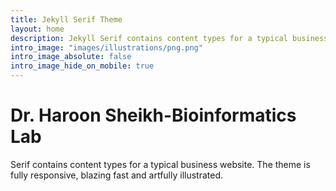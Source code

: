 ```yaml
---
title: Jekyll Serif Theme
layout: home
description: Jekyll Serif contains content types for a typical business website. The theme is fully responsive, blazing fast and artfully illustrated.
intro_image: "images/illustrations/png.png"
intro_image_absolute: false
intro_image_hide_on_mobile: true
---
```


# Dr. Haroon Sheikh-Bioinformatics Lab

Serif contains content types for a typical business website. The theme is fully responsive, blazing fast and artfully illustrated.
